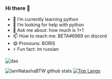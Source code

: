 ### Hi there 👋


- 🌱 I’m currently learning python
- 🤔 I’m looking for help with python
- 💬 Ask me about: how much is 1+1
- 📫 How to reach me: BETA#6969 on discord
- 😄 Pronouns: BORIS 
- ⚡ Fun fact: im russian


![das](https://media2.giphy.com/media/RHP0azDLoGmMYZHNLI/200w.gif?cid=82a1493bpc8nl62g3z62iaq4bdlj0n0dldhrp5udx8onjcrg&rid=200w.gif&ct=g)

![IamNatashaBTW github stats](https://github-readme-stats.vercel.app/api?username=IamNatashaBTW&show_icons=true&theme=dark)
[![Top Langs](https://github-readme-stats.vercel.app/api/top-langs/?username=Cr4zi&theme=dark)](https://github.com/anuraghazra/github-readme-stats)
